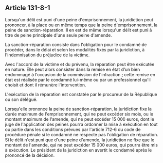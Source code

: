 Article 131-8-1
----
Lorsqu'un délit est puni d'une peine d'emprisonnement, la juridiction peut
prononcer, à la place ou en même temps que la peine d'emprisonnement, la peine
de sanction-réparation. Il en est de même lorsqu'un délit est puni à titre de
peine principale d'une seule peine d'amende.

La sanction-réparation consiste dans l'obligation pour le condamné de procéder,
dans le délai et selon les modalités fixés par la juridiction, à l'indemnisation
du préjudice de la victime.

Avec l'accord de la victime et du prévenu, la réparation peut être exécutée en
nature. Elle peut alors consister dans la remise en état d'un bien endommagé à
l'occasion de la commission de l'infraction ; cette remise en état est réalisée
par le condamné lui-même ou par un professionnel qu'il choisit et dont il
rémunère l'intervention.

L'exécution de la réparation est constatée par le procureur de la République ou
son délégué.

Lorsqu'elle prononce la peine de sanction-réparation, la juridiction fixe la
durée maximum de l'emprisonnement, qui ne peut excéder six mois, ou le montant
maximum de l'amende, qui ne peut excéder 15 000 euros, dont le juge de
l'application des peines pourra ordonner la mise à exécution en tout ou partie
dans les conditions prévues par l'article 712-6 du code de procédure pénale si
le condamné ne respecte pas l'obligation de réparation. Si le délit n'est puni
que d'une peine d'amende, la juridiction ne fixe que le montant de l'amende, qui
ne peut excéder 15 000 euros, qui pourra être mis à exécution. Le président de
la juridiction en avertit le condamné après le prononcé de la décision.
